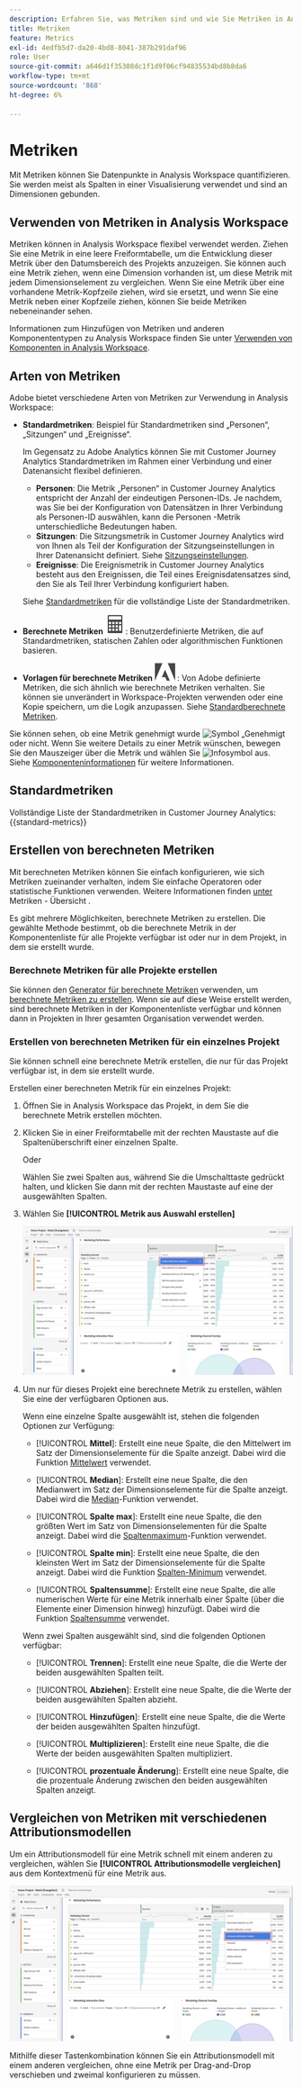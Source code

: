 ```yaml
---
description: Erfahren Sie, was Metriken sind und wie Sie Metriken in Analysis Workspace verwenden.
title: Metriken
feature: Metrics
exl-id: 4edfb5d7-da20-4bd8-8041-387b291daf96
role: User
source-git-commit: a646d1f35308dc1f1d9f06cf94835534bd8b8da6
workflow-type: tm+mt
source-wordcount: '868'
ht-degree: 6%

---
```


# Metriken

Mit Metriken können Sie Datenpunkte in Analysis Workspace quantifizieren. Sie werden meist als Spalten in einer Visualisierung verwendet und sind an Dimensionen gebunden.

## Verwenden von Metriken in Analysis Workspace

Metriken können in Analysis Workspace flexibel verwendet werden. Ziehen Sie eine Metrik in eine leere Freiformtabelle, um die Entwicklung dieser Metrik über den Datumsbereich des Projekts anzuzeigen. Sie können auch eine Metrik ziehen, wenn eine Dimension vorhanden ist, um diese Metrik mit jedem Dimensionselement zu vergleichen. Wenn Sie eine Metrik über eine vorhandene Metrik-Kopfzeile ziehen, wird sie ersetzt, und wenn Sie eine Metrik neben einer Kopfzeile ziehen, können Sie beide Metriken nebeneinander sehen.

Informationen zum Hinzufügen von Metriken und anderen Komponententypen zu Analysis Workspace finden Sie unter [Verwenden von Komponenten in Analysis Workspace](/help/components/use-components-in-workspace.md).


## Arten von Metriken

Adobe bietet verschiedene Arten von Metriken zur Verwendung in Analysis Workspace:


* **Standardmetriken**: Beispiel für Standardmetriken sind „Personen“, „Sitzungen“ und „Ereignisse“.

  Im Gegensatz zu Adobe Analytics können Sie mit Customer Journey Analytics Standardmetriken im Rahmen einer Verbindung und einer Datenansicht flexibel definieren.

   * **Personen**: Die Metrik „Personen“ in Customer Journey Analytics entspricht der Anzahl der eindeutigen Personen-IDs. Je nachdem, was Sie bei der Konfiguration von Datensätzen in Ihrer Verbindung als Personen-ID auswählen, kann die Personen -Metrik unterschiedliche Bedeutungen haben.
   * **Sitzungen**: Die Sitzungsmetrik in Customer Journey Analytics wird von Ihnen als Teil der Konfiguration der Sitzungseinstellungen in Ihrer Datenansicht definiert. Siehe [Sitzungseinstellungen](/help/data-views/session-settings.md).
   * **Ereignisse**: Die Ereignismetrik in Customer Journey Analytics besteht aus den Ereignissen, die Teil eines Ereignisdatensatzes sind, den Sie als Teil Ihrer Verbindung konfiguriert haben.

  Siehe [Standardmetriken](#standard-metrics) für die vollständige Liste der Standardmetriken.

* **Berechnete Metriken** ![Rechner](/help/assets/icons/Calculator.svg): Benutzerdefinierte Metriken, die auf Standardmetriken, statischen Zahlen oder algorithmischen Funktionen basieren.

* **Vorlagen für berechnete Metriken** ![AdobeLogoSmall](/help/assets/icons/AdobeLogoSmall.svg) : Von Adobe definierte Metriken, die sich ähnlich wie berechnete Metriken verhalten. Sie können sie unverändert in Workspace-Projekten verwenden oder eine Kopie speichern, um die Logik anzupassen. Siehe [Standardberechnete Metriken](calc-metrics/cm-workflow/../default-calcmetrics.md).

Sie können sehen, ob eine Metrik genehmigt wurde ![Symbol „Genehmigt](https://spectrum.adobe.com/static/icons/ui_18/CheckmarkSize100.svg) oder nicht. Wenn Sie weitere Details zu einer Metrik wünschen, bewegen Sie den Mauszeiger über die Metrik und wählen Sie ![Infosymbol](https://spectrum.adobe.com/static/icons/workflow_18/Smock_InfoOutline_18_N.svg) aus. Siehe [Komponenteninformationen](use-components-in-workspace.md#component-info) für weitere Informationen.


## Standardmetriken

Vollständige Liste der Standardmetriken in Customer Journey Analytics:
{{standard-metrics}}


## Erstellen von berechneten Metriken

Mit berechneten Metriken können Sie einfach konfigurieren, wie sich Metriken zueinander verhalten, indem Sie einfache Operatoren oder statistische Funktionen verwenden. Weitere Informationen finden [ unter ](/help/components/calc-metrics/calc-metr-overview.md) Metriken - Übersicht .

Es gibt mehrere Möglichkeiten, berechnete Metriken zu erstellen. Die gewählte Methode bestimmt, ob die berechnete Metrik in der Komponentenliste für alle Projekte verfügbar ist oder nur in dem Projekt, in dem sie erstellt wurde.

### Berechnete Metriken für alle Projekte erstellen

Sie können den [Generator für berechnete Metriken](/help/components/calc-metrics/cm-workflow/cm-build-metrics.md) verwenden, um [berechnete Metriken zu erstellen](/help/components/calc-metrics/cm-workflow/cm-workflow.md). Wenn sie auf diese Weise erstellt werden, sind berechnete Metriken in der Komponentenliste verfügbar und können dann in Projekten in Ihrer gesamten Organisation verwendet werden.

### Erstellen von berechneten Metriken für ein einzelnes Projekt

Sie können schnell eine berechnete Metrik erstellen, die nur für das Projekt verfügbar ist, in dem sie erstellt wurde.

Erstellen einer berechneten Metrik für ein einzelnes Projekt:

1. Öffnen Sie in Analysis Workspace das Projekt, in dem Sie die berechnete Metrik erstellen möchten.

1. Klicken Sie in einer Freiformtabelle mit der rechten Maustaste auf die Spaltenüberschrift einer einzelnen Spalte.

   Oder

   Wählen Sie zwei Spalten aus, während Sie die Umschalttaste gedrückt halten, und klicken Sie dann mit der rechten Maustaste auf eine der ausgewählten Spalten.

1. Wählen Sie **[!UICONTROL Metrik aus Auswahl erstellen]**

   ![Workspace-Bedienfeld mit hervorgehobener Option „Aus Auswahl erstellen“](assets/create-metric-from-selection.png)

1. Um nur für dieses Projekt eine berechnete Metrik zu erstellen, wählen Sie eine der verfügbaren Optionen aus.

   Wenn eine einzelne Spalte ausgewählt ist, stehen die folgenden Optionen zur Verfügung:

   * [!UICONTROL **Mittel**]: Erstellt eine neue Spalte, die den Mittelwert im Satz der Dimensionselemente für die Spalte anzeigt. Dabei wird die Funktion [Mittelwert](/help/components/calc-metrics/cm-functions.md#mean) verwendet.

   * [!UICONTROL **Median**]: Erstellt eine neue Spalte, die den Medianwert im Satz der Dimensionselemente für die Spalte anzeigt. Dabei wird die [Median](/help/components/calc-metrics/cm-functions.md#median)-Funktion verwendet.

   * [!UICONTROL **Spalte max**]: Erstellt eine neue Spalte, die den größten Wert im Satz von Dimensionselementen für die Spalte anzeigt. Dabei wird die [Spaltenmaximum](/help/components/calc-metrics/cm-functions.md#column-maximum)-Funktion verwendet.

   * [!UICONTROL **Spalte min**]: Erstellt eine neue Spalte, die den kleinsten Wert im Satz der Dimensionselemente für die Spalte anzeigt. Dabei wird die Funktion [Spalten-Minimum](/help/components/calc-metrics/cm-functions.md#column-minimum) verwendet.

   * [!UICONTROL **Spaltensumme**]: Erstellt eine neue Spalte, die alle numerischen Werte für eine Metrik innerhalb einer Spalte (über die Elemente einer Dimension hinweg) hinzufügt. Dabei wird die Funktion [Spaltensumme](/help/components/calc-metrics/cm-functions.md#column-sum) verwendet.

   Wenn zwei Spalten ausgewählt sind, sind die folgenden Optionen verfügbar:

   * [!UICONTROL **Trennen**]: Erstellt eine neue Spalte, die die Werte der beiden ausgewählten Spalten teilt.

   * [!UICONTROL **Abziehen**]: Erstellt eine neue Spalte, die die Werte der beiden ausgewählten Spalten abzieht.

   * [!UICONTROL **Hinzufügen**]: Erstellt eine neue Spalte, die die Werte der beiden ausgewählten Spalten hinzufügt.

   * [!UICONTROL **Multiplizieren**]: Erstellt eine neue Spalte, die die Werte der beiden ausgewählten Spalten multipliziert.

   * [!UICONTROL **prozentuale Änderung**]: Erstellt eine neue Spalte, die die prozentuale Änderung zwischen den beiden ausgewählten Spalten anzeigt.


## Vergleichen von Metriken mit verschiedenen Attributionsmodellen

Um ein Attributionsmodell für eine Metrik schnell mit einem anderen zu vergleichen, wählen Sie **[!UICONTROL Attributionsmodelle vergleichen]** aus dem Kontextmenü für eine Metrik aus.

![Workspace-Bedienfeld mit hervorgehobenen Attributionsmodellen vergleichen](assets/compare-attribution.png)

Mithilfe dieser Tastenkombination können Sie ein Attributionsmodell mit einem anderen vergleichen, ohne eine Metrik per Drag-and-Drop verschieben und zweimal konfigurieren zu müssen.



